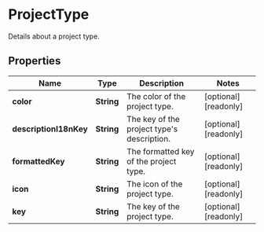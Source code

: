 

# ProjectType

Details about a project type.

## Properties

| Name | Type | Description | Notes |
|------------ | ------------- | ------------- | -------------|
|**color** | **String** | The color of the project type. |  [optional] [readonly] |
|**descriptionI18nKey** | **String** | The key of the project type&#39;s description. |  [optional] [readonly] |
|**formattedKey** | **String** | The formatted key of the project type. |  [optional] [readonly] |
|**icon** | **String** | The icon of the project type. |  [optional] [readonly] |
|**key** | **String** | The key of the project type. |  [optional] [readonly] |



